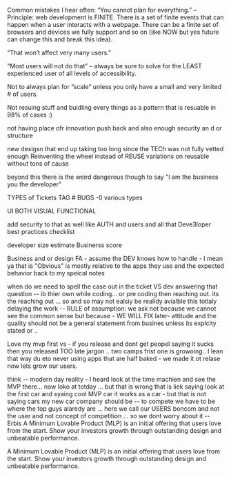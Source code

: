 Common mistakes I hear often:
“You cannot plan for everything.” – Principle: web development is FINITE. There is a set of finite events that can happen when a user interacts with a webpage. There can be a finite set of browsers and devices we fully support and so on (like NOW but yes future can change this and break this idea). 

“That won’t affect very many users.”

“Most users will not do that” – always be sure to solve for the LEAST experienced user of all levels of accessibility.

Not to always plan for “scale” unless you only have a small and very limited # of users.

Not resuing stuff and buidling every things as a pattern that is resuable in 98% of cases :) 


not having place ofr innovation push back and also enough security an d or structure 

new desigsn that end up taking too long since the TECh was not fully vetted enough
Reinventing the wheel instead of REUSE 
variations on reusable without tons of cause

beyond this there is the weird dangerous though to say "I am the business you the developer" 


TYPES of Tickets TAG #
BUGS -0 various types

UI BOTH
VISUAL 
FUNCTIONAL 


add security to that as well like AUTH and users and all that
Deve3loper best practices checklist 

developer size estimate 
Businerss score

Business and or design FA - assume the DEV knows how to handle - I mean ya that is "Obvious" is mostly relative to the apps they use and the expected behavior back to my speical notes 

when do we need to spell the case out in the ticket VS dev answering that question -- ib thier own while coding... or pre coding then reaching out. 
its the reaching out ... 
so and so may not ealsiy be realidy avialble this totlaly delaying the work -- 
RULE of assumption: we ask not because we cannot see the common sense but because - WE WILL FIX later- attitude and the quality should not be a general statement from busines unless its explcity stated  or ..

Love my mvp first vs - if you release and dont get peopel saying it sucks then you released TOO late jargon .. two camps frist one is growoing.. I lean that way du eto never using apps that are half baked - we made it ot relase now lets grow our users. 

think -- modern day reality - I heard look at the time machien and see the MVP there... now loko at totday ... but that is wrong that is liek saying look at the first car and syaing cool MVP car it works as a car - but that is not saying cars my new car company should be -- to compete we have to be where the top guys alaredy are ... here we call our USERS boncom and not the user and not concept of competition ... so we dont worry about it -- 
 Erbis
A Minimum Lovable Product (MLP) is an initial offering that users love from the start. Show your investors growth through outstanding design and unbeatable performance.

A Minimum Lovable Product (MLP) is an initial offering that users love from the start. Show your investors growth through outstanding design and unbeatable performance.

